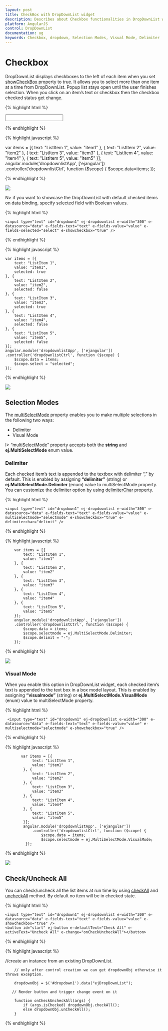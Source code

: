 ```yaml
---
layout: post
title: CheckBox with DropDownList widget 
description: Describes about Checkbox functionalities in DropDownList widget 
platform: AngularJS
control: DropDownList
documentation: ug
keywords: Checkbox, dropdown, Selection Modes, Visual Mode, Delimiter
---
```


# Checkbox

DropDownList displays checkboxes to the left of each item when you set [showCheckBox](http://help.syncfusion.com/api/js/ejdropdownlist#members:showcheckbox) property to true. It allows you to select more than one item at a time from DropDownList. Popup list stays open until the user finishes selection. When you click on an item’s text or checkbox then the checkbox checked status get change.

{% highlight html %}

  <input type="text" id="dropdown1" ej-dropdownlist e-datasource="data" e-fields-text="text" e-fields-value="value" e-showcheckbox="true" />
     
{% endhighlight %}

{% highlight javascript %}

 var items = [{
            text: "ListItem 1",
            value: "item1"
        }, {
            text: "ListItem 2",
            value: "item2"
        }, {
            text: "ListItem 3",
            value: "item3"
        }, {
            text: "ListItem 4",
            value: "item4"
        }, {
            text: "ListItem 5",
            value: "item5"
        }];
    angular.module('dropdownlistApp', ['ejangular'])
    .controller('dropdownlistCtrl', function ($scope) {
        $scope.data=items;
    });

{% endhighlight %}

![](Checkbox_images/Checkbox_img1.png)

N> if you want to showcase the DropDownList with default checked items on data binding, specify selected field with Boolean values.

{% highlight html %}

    <input type="text" id="dropdown1" ej-dropdownlist e-width="300" e-datasource="data" e-fields-text="text" e-fields-value="value" e-fields-selected="select" e-showcheckbox="true" />
     
{% endhighlight %}

{% highlight javascript %}
	
    var items = [{
        text: "ListItem 1",
        value: "item1",
        selected: true
    }, {
        text: "ListItem 2",
        value: "item2",
        selected: false
    }, {
        text: "ListItem 3",
        value: "item3",
        selected: true
    }, {
        text: "ListItem 4",
        value: "item4",
        selected: false
    }, {
        text: "ListItem 5",
        value: "item5",
        selected: false
    }];
    angular.module('dropdownlistApp', ['ejangular'])
    .controller('dropdownlistCtrl', function ($scope) {
        $scope.data = items;
        $scope.select = "selected";
    });
    
{% endhighlight %}

![](Checkbox_images/Checkbox_img2.png)

## Selection Modes

The [multiSelectMode](http://help.syncfusion.com/api/js/ejdropdownlist#members:multiselectmode) property enables you to make multiple selections in the following two ways:

* Delimiter 
* Visual Mode

I> “multiSelectMode” property accepts both the **string** and **ej.MultiSelectMode** enum value.

### Delimiter

Each checked item’s text is appended to the textbox with delimiter “,” by default. This is enabled by assigning **“delimiter”** (string) or **ej.MultiSelectMode.Delimiter** (enum) value to multiSelectMode property. You can customize the delimiter option by using [delimiterChar](http://help.syncfusion.com/api/js/ejdropdownlist#members:delimiterchar) property.

{% highlight html %}

    <input type="text" id="dropdown1" ej-dropdownlist e-width="300" e-datasource="data" e-fields-text="text" e-fields-value="value" e-multiselectmode="selectmode" e-showcheckbox="true" e-delimiterchar="delimit" />
     
{% endhighlight %}

{% highlight javascript %}
	
        var items = [{
            text: "ListItem 1",
            value: "item1"
        }, {
            text: "ListItem 2",
            value: "item2"
        }, {
            text: "ListItem 3",
            value: "item3"
        }, {
            text: "ListItem 4",
            value: "item4"
        }, {
            text: "ListItem 5",
            value: "item5"
        }];
        angular.module('dropdownlistApp', ['ejangular'])
        .controller('dropdownlistCtrl', function ($scope) {
            $scope.data = items;
            $scope.selectmode = ej.MultiSelectMode.Delimiter;
            $scope.delimit = "-";
        });	

{% endhighlight %}

![](Checkbox_images/Checkbox_img3.png)

### Visual Mode

When you enable this option in DropDownList widget, each checked item’s text is appended to the text box in a box model layout. This is enabled by assigning **“visualmode”** (string) or **ej.MultiSelectMode.VisualMode** (enum) value to multiSelectMode property.

{% highlight html %}

     <input type="text" id="dropdown1" ej-dropdownlist e-width="300" e-datasource="data" e-fields-text="text" e-fields-value="value" e-multiselectmode="selectmode" e-showcheckbox="true" />
     
{% endhighlight %}

{% highlight javascript %}
   
           var items = [{
                text: "ListItem 1",
                value: "item1"
            }, {
                text: "ListItem 2",
                value: "item2"
            }, {
                text: "ListItem 3",
                value: "item3"
            }, {
                text: "ListItem 4",
                value: "item4"
            }, {
                text: "ListItem 5",
                value: "item5"
            }];
            angular.module('dropdownlistApp', ['ejangular'])
                .controller('dropdownlistCtrl', function ($scope) {
                    $scope.data = items;
                    $scope.selectmode = ej.MultiSelectMode.VisualMode;
             });

{% endhighlight %}

![](Checkbox_images/Checkbox_img4.png)

## Check/Uncheck All

You can check/uncheck all the list items at run time by using [checkAll](http://help.syncfusion.com/api/js/ejdropdownlist#methods:checkall) and [uncheckAll](http://help.syncfusion.com/api/js/ejdropdownlist#methods:uncheckall) method. By default no item will be in checked state. 

{% highlight html %}

    <input type="text" id="dropdown1" ej-dropdownlist e-width="300" e-datasource="data" e-fields-text="text" e-fields-value="value" e-showcheckbox="true" />
    <button id="start" ej-button e-defaultText="Check All" e-activeText="Uncheck All" e-change="onCheckUncheckAll"></button>

{% endhighlight %}

{% highlight javascript %}
 
//create an instance from an existing DropDownList.

        // only after control creation we can get dropdownObj otherwise it throws exception.

        dropdownObj = $('#dropdown1').data("ejDropDownList");
		
       // Render button and trigger change event on it

		function onCheckUncheckAll(args) {
			if (args.isChecked) dropdownObj.checkAll();
			else dropdownObj.unCheckAll();
		}

{% endhighlight %}


